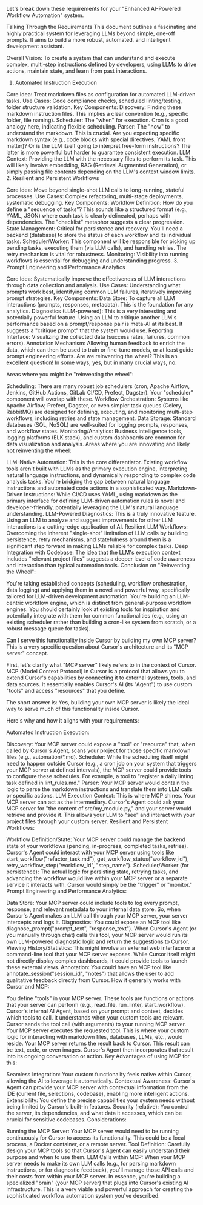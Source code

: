 Let's break down these requirements for your "Enhanced AI-Powered Workflow Automation" system.

Talking Through the Requirements
This document outlines a fascinating and highly practical system for leveraging LLMs beyond simple, one-off prompts. It aims to build a more robust, automated, and intelligent development assistant.

Overall Vision: To create a system that can understand and execute complex, multi-step instructions defined by developers, using LLMs to drive actions, maintain state, and learn from past interactions.

1. Automated Instruction Execution

Core Idea: Treat markdown files as configuration for automated LLM-driven tasks.
Use Cases: Code compliance checks, scheduled linting/testing, folder structure validation.
Key Components:
Discovery: Finding these markdown instruction files. This implies a clear convention (e.g., specific folder, file naming).
Scheduler: The "when" for execution. Cron is a good analogy here, indicating flexible scheduling.
Parser: The "how" to understand the markdown. This is crucial. Are you expecting specific markdown syntax (e.g., code blocks with special directives, YAML front matter)? Or is the LLM itself going to interpret free-form instructions? The latter is more powerful but harder to guarantee consistent execution.
LLM Context: Providing the LLM with the necessary files to perform its task. This will likely involve embedding, RAG (Retrieval Augmented Generation), or simply passing file contents depending on the LLM's context window limits.
2. Resilient and Persistent Workflows

Core Idea: Move beyond single-shot LLM calls to long-running, stateful processes.
Use Cases: Complex refactoring, multi-stage deployments, systematic debugging.
Key Components:
Workflow Definition: How do you define a "sequence of tasks"? This sounds like a structured format (e.g., YAML, JSON) where each task is clearly delineated, perhaps with dependencies. The "checklist" metaphor suggests a clear progression.
State Management: Critical for persistence and recovery. You'll need a backend (database) to store the status of each workflow and its individual tasks.
Scheduler/Worker: This component will be responsible for picking up pending tasks, executing them (via LLM calls), and handling retries. The retry mechanism is vital for robustness.
Monitoring: Visibility into running workflows is essential for debugging and understanding progress.
3. Prompt Engineering and Performance Analytics

Core Idea: Systematically improve the effectiveness of LLM interactions through data collection and analysis.
Use Cases: Understanding what prompts work best, identifying common LLM failures, iteratively improving prompt strategies.
Key Components:
Data Store: To capture all LLM interactions (prompts, responses, metadata). This is the foundation for any analytics.
Diagnostics (LLM-powered): This is a very interesting and potentially powerful feature. Using an LLM to critique another LLM's performance based on a prompt/response pair is meta-AI at its best. It suggests a "critique prompt" that the system would use.
Reporting Interface: Visualizing the collected data (success rates, failures, common errors).
Annotation Mechanism: Allowing human feedback to enrich the data, which can then be used to train or fine-tune models, or at least guide prompt engineering efforts.
Are we reinventing the wheel?
This is an excellent question! In some ways, yes, but in many crucial ways, no.

Areas where you might be "reinventing the wheel":

Scheduling: There are many robust job schedulers (cron, Apache Airflow, Jenkins, GitHub Actions, GitLab CI/CD, Prefect, Dagster). Your "scheduler" component will overlap with these.
Workflow Orchestration: Systems like Apache Airflow, Prefect, Dagster, or even simpler task queues (Celery, RabbitMQ) are designed for defining, executing, and monitoring multi-step workflows, including retries and state management.
Data Storage: Standard databases (SQL, NoSQL) are well-suited for logging prompts, responses, and workflow states.
Monitoring/Analytics: Business intelligence tools, logging platforms (ELK stack), and custom dashboards are common for data visualization and analysis.
Areas where you are innovating and likely not reinventing the wheel:

LLM-Native Automation: This is the core differentiator. Existing workflow tools aren't built with LLMs as the primary execution engine, interpreting natural language instructions, and dynamically responding to complex code analysis tasks. You're bridging the gap between natural language instructions and automated code actions in a sophisticated way.
Markdown-Driven Instructions: While CI/CD uses YAML, using markdown as the primary interface for defining LLM-driven automation rules is novel and developer-friendly, potentially leveraging the LLM's natural language understanding.
LLM-Powered Diagnostics: This is a truly innovative feature. Using an LLM to analyze and suggest improvements for other LLM interactions is a cutting-edge application of AI.
Resilient LLM Workflows: Overcoming the inherent "single-shot" limitation of LLM calls by building persistence, retry mechanisms, and statefulness around them is a significant step forward in making LLMs reliable for complex tasks.
Deep Integration with Codebase: The idea that the LLM's execution context includes "relevant project files" suggests a deeper level of code awareness and interaction than typical automation tools.
Conclusion on "Reinventing the Wheel":

You're taking established concepts (scheduling, workflow orchestration, data logging) and applying them in a novel and powerful way, specifically tailored for LLM-driven development automation. You're building an LLM-centric workflow engine, which is distinct from general-purpose workflow engines. You should certainly look at existing tools for inspiration and potentially integrate with them for common functionalities (e.g., using an existing scheduler rather than building a cron-like system from scratch, or a robust message queue for tasks).

Can I serve this functionality inside Cursor by building my own MCP server?
This is a very specific question about Cursor's architecture and its "MCP server" concept.

First, let's clarify what "MCP server" likely refers to in the context of Cursor.
MCP (Model Context Protocol) in Cursor is a protocol that allows you to extend Cursor's capabilities by connecting it to external systems, tools, and data sources. It essentially enables Cursor's AI (its "Agent") to use custom "tools" and access "resources" that you define.

The short answer is: Yes, building your own MCP server is likely the ideal way to serve much of this functionality inside Cursor.

Here's why and how it aligns with your requirements:

Automated Instruction Execution:

Discovery: Your MCP server could expose a "tool" or "resource" that, when called by Cursor's Agent, scans your project for those specific markdown files (e.g., automation/*.md).
Scheduler: While the scheduling itself might need to happen outside Cursor (e.g., a cron job on your system that triggers your MCP server at defined intervals), the MCP server could provide tools to configure these schedules. For example, a tool to "register a daily linting task defined in lint_rules.md."
Parser: Your MCP server would contain the logic to parse the markdown instructions and translate them into LLM calls or specific actions.
LLM Execution Context: This is where MCP shines. Your MCP server can act as the intermediary. Cursor's Agent could ask your MCP server for "the content of src/my_module.py," and your server would retrieve and provide it. This allows your LLM to "see" and interact with your project files through your custom server.
Resilient and Persistent Workflows:

Workflow Definition/State: Your MCP server could manage the backend state of your workflows (pending, in-progress, completed tasks, retries). Cursor's Agent could interact with your MCP server using tools like start_workflow("refactor_task.md"), get_workflow_status("workflow_id"), retry_workflow_step("workflow_id", "step_name").
Scheduler/Worker (for persistence): The actual logic for persisting state, retrying tasks, and advancing the workflow would live within your MCP server or a separate service it interacts with. Cursor would simply be the "trigger" or "monitor."
Prompt Engineering and Performance Analytics:

Data Store: Your MCP server could include tools to log every prompt, response, and relevant metadata to your internal data store. So, when Cursor's Agent makes an LLM call through your MCP server, your server intercepts and logs it.
Diagnostics: You could expose an MCP tool like diagnose_prompt("prompt_text", "response_text"). When Cursor's Agent (or you manually through chat) calls this tool, your MCP server would run its own LLM-powered diagnostic logic and return the suggestions to Cursor.
Viewing History/Statistics: This might involve an external web interface or a command-line tool that your MCP server exposes. While Cursor itself might not directly display complex dashboards, it could provide tools to launch these external views.
Annotation: You could have an MCP tool like annotate_session("session_id", "notes") that allows the user to add qualitative feedback directly from Cursor.
How it generally works with Cursor and MCP:

You define "tools" in your MCP server. These tools are functions or actions that your server can perform (e.g., read_file, run_linter, start_workflow).
Cursor's internal AI Agent, based on your prompt and context, decides which tools to call. It understands when your custom tools are relevant.
Cursor sends the tool call (with arguments) to your running MCP server.
Your MCP server executes the requested tool. This is where your custom logic for interacting with markdown files, databases, LLMs, etc., would reside.
Your MCP server returns the result back to Cursor. This result can be text, code, or even images.
Cursor's Agent then incorporates that result into its ongoing conversation or action.
Key Advantages of using MCP for this:

Seamless Integration: Your custom functionality feels native within Cursor, allowing the AI to leverage it automatically.
Contextual Awareness: Cursor's Agent can provide your MCP server with contextual information from the IDE (current file, selections, codebase), enabling more intelligent actions.
Extensibility: You define the precise capabilities your system needs without being limited by Cursor's built-in features.
Security (relative): You control the server, its dependencies, and what data it accesses, which can be crucial for sensitive codebases.
Considerations:

Running the MCP Server: Your MCP server would need to be running continuously for Cursor to access its functionality. This could be a local process, a Docker container, or a remote server.
Tool Definition: Carefully design your MCP tools so that Cursor's Agent can easily understand their purpose and when to use them.
LLM Calls within MCP: When your MCP server needs to make its own LLM calls (e.g., for parsing markdown instructions, or for diagnostic feedback), you'll manage those API calls and their costs from within your MCP server.
In essence, you're building a specialized "brain" (your MCP server) that plugs into Cursor's existing AI infrastructure. This is a very viable and powerful approach for creating the sophisticated workflow automation system you've described.
